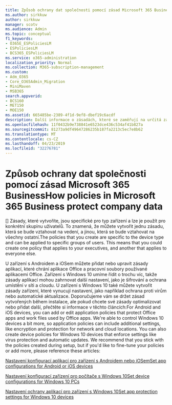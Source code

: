 ```yaml
---
title: Způsob ochrany dat společnosti pomocí zásad Microsoft 365 Business
ms.author: sirkkuw
author: sirkkuw
manager: scotv
ms.audience: Admin
ms.topic: conceptual
f1_keywords:
- O365E_ESPoliciesLM
- ESPoliciesLM
- BCS365_ESPoliciesLM
ms.service: o365-administration
localization_priority: Normal
ms.collection: M365-subscription-management
ms.custom:
- Adm_O365
- Core_O365Admin_Migration
- MiniMaven
- MSB365
search.appverid:
- BCS160
- MET150
- MOE150
ms.assetid: 665485be-2389-4f1d-9ef8-dbef19c6acdf
description: Další informace o zásadách, které se zaměřují na určitá zařízení a skupin zabezpečení k ochraně dat společnosti v osobních zařízeních uživatele.
ms.openlocfilehash: 11f0432b9e738841e6523dce436c534af41b827a
ms.sourcegitcommit: 81273a9df49647286235b187fa2213c5ec7e8b62
ms.translationtype: MT
ms.contentlocale: cs-CZ
ms.lasthandoff: 04/23/2019
ms.locfileid: "32276781"
---
```

# <a name="how-policies-in-microsoft-365-business-protect-company-data"></a><span data-ttu-id="0e88c-103">Způsob ochrany dat společnosti pomocí zásad Microsoft 365 Business</span><span class="sxs-lookup"><span data-stu-id="0e88c-103">How policies in Microsoft 365 Business protect company data</span></span>

<span data-ttu-id="0e88c-p101">[] Zásady, které vytvoříte, jsou specifické pro typ zařízení a lze je použít pro konkrétní skupinu uživatelů. To znamená, že můžete vytvořit jednu zásadu, která se bude vztahovat na vedení, a jinou, která se bude vztahovat na všechny ostatní.</span><span class="sxs-lookup"><span data-stu-id="0e88c-p101">The policies that you create are specific to the device type and can be applied to specific groups of users. This means that you could create one policy that applies to your executives, and another that applies to everyone else.</span></span>
  
<span data-ttu-id="0e88c-p102">U zařízení s Androidem a iOSem můžete přidat nebo upravit zásady aplikací, které chrání aplikace Office a pracovní soubory používané aplikacemi Office. Zařízení s Windows 10 umíme řídit o trochu víc, takže zásady aplikací mohou zahrnovat další nastavení, jako je šifrování a ochrana umístění v síti a cloudu. U zařízení s Windows 10 také můžete vytvořit zásady zařízení, které vynucují nastavení, jako například ochrana proti virům nebo automatické aktualizace. Doporučujeme vám se držet zásad vytvořených během instalace, ale pokud chcete své zásady optimalizovat nebo přidat další, přečtěte si informace v těchto článcích:</span><span class="sxs-lookup"><span data-stu-id="0e88c-p102">For Android and iOS devices, you can add or edit application policies that protect Office apps and work files used by Office apps. We're able to control Windows 10 devices a bit more, so application policies can include additional settings, like encryption and protection for network and cloud locations. You can also create device policies for Windows 10 devices that enforce settings like virus protection and automatic updates. We recommend that you stick with the policies created during setup, but if you'd like to fine-tune your policies or add more, please reference these articles:</span></span>
  
[<span data-ttu-id="0e88c-110">Nastavení konfigurací aplikací pro zařízení s Androidem nebo iOSem</span><span class="sxs-lookup"><span data-stu-id="0e88c-110">Set app configurations for Android or iOS devices</span></span>](app-protection-settings-for-android-and-ios.md)
  
[<span data-ttu-id="0e88c-111">Nastavení konfigurací zařízení pro počítače s Windows 10</span><span class="sxs-lookup"><span data-stu-id="0e88c-111">Set device configurations for Windows 10 PCs</span></span>](protection-settings-for-windows-10-pcs.md)
  
[<span data-ttu-id="0e88c-112">Nastavení ochrany aplikací pro zařízení s Windows 10</span><span class="sxs-lookup"><span data-stu-id="0e88c-112">Set app protection settings for Windows 10 devices</span></span>](protection-settings-for-windows-10-devices.md)
  

